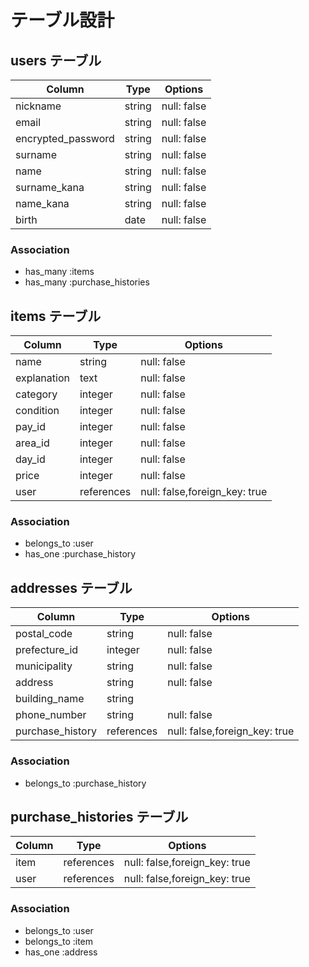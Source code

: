# テーブル設計

## users テーブル

| Column                 | Type    | Options     |
| ---------------------- | ------- | ----------- |
| nickname               | string  | null: false |
| email                  | string  | null: false |
| encrypted_password     | string  | null: false |
| surname                | string  | null: false |
| name                   | string  | null: false |
| surname_kana           | string  | null: false |
| name_kana              | string  | null: false |
| birth                  | date    | null: false |

### Association

- has_many :items
- has_many :purchase_histories

## items テーブル

| Column        | Type       | Options                       |
| ------------- | ---------- | ----------------------------- |
| name          | string     | null: false                   |
| explanation   | text       | null: false                   |
| category      | integer    | null: false                   |
| condition     | integer    | null: false                   |
| pay_id        | integer    | null: false                   |
| area_id       | integer    | null: false                   |
| day_id        | integer    | null: false                   |
| price         | integer    | null: false                   |
| user          | references | null: false,foreign_key: true |

### Association
- belongs_to :user
- has_one :purchase_history

## addresses テーブル

| Column             | Type       | Options                        |
| ------------------ | ---------- | ------------------------------ |
| postal_code        | string     | null: false                    |
| prefecture_id      | integer    | null: false                    |
| municipality       | string     | null: false                    |
| address            | string     | null: false                    |
| building_name      | string     |                                |
| phone_number       | string     | null: false                    |
| purchase_history   | references | null: false,foreign_key: true  |

### Association
- belongs_to :purchase_history

## purchase_histories テーブル

| Column | Type       | Options                       |
| ------ | ---------- | ----------------------------- |
| item   | references | null: false,foreign_key: true |
| user   | references | null: false,foreign_key: true |

### Association
- belongs_to :user
- belongs_to :item
- has_one :address